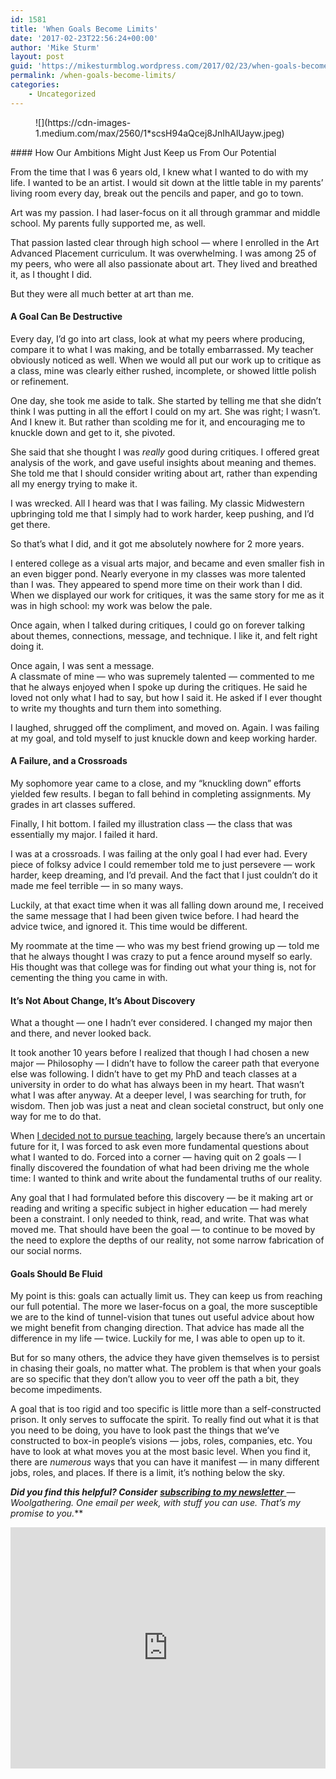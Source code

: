 ```yaml
---
id: 1581
title: 'When Goals Become Limits'
date: '2017-02-23T22:56:24+00:00'
author: 'Mike Sturm'
layout: post
guid: 'https://mikesturmblog.wordpress.com/2017/02/23/when-goals-become-limits/'
permalink: /when-goals-become-limits/
categories:
    - Uncategorized
---
```


<figure>![](https://cdn-images-1.medium.com/max/2560/1*scsH94aQcej8JnIhAlUayw.jpeg)</figure>#### How Our Ambitions Might Just Keep us From Our Potential

From the time that I was 6 years old, I knew what I wanted to do with my life. I wanted to be an artist. I would sit down at the little table in my parents’ living room every day, break out the pencils and paper, and go to town.

Art was my passion. I had laser-focus on it all through grammar and middle school. My parents fully supported me, as well.

That passion lasted clear through high school — where I enrolled in the Art Advanced Placement curriculum. It was overwhelming. I was among 25 of my peers, who were all also passionate about art. They lived and breathed it, as I thought I did.

But they were all much better at art than me.

#### **A Goal Can Be Destructive**

Every day, I’d go into art class, look at what my peers where producing, compare it to what I was making, and be totally embarrassed. My teacher obviously noticed as well. When we would all put our work up to critique as a class, mine was clearly either rushed, incomplete, or showed little polish or refinement.

One day, she took me aside to talk. She started by telling me that she didn’t think I was putting in all the effort I could on my art. She was right; I wasn’t. And I knew it. But rather than scolding me for it, and encouraging me to knuckle down and get to it, she pivoted.

She said that she thought I was *really* good during critiques. I offered great analysis of the work, and gave useful insights about meaning and themes. She told me that I should consider writing about art, rather than expending all my energy trying to make it.

I was wrecked. All I heard was that I was failing. My classic Midwestern upbringing told me that I simply had to work harder, keep pushing, and I’d get there.

So that’s what I did, and it got me absolutely nowhere for 2 more years.

I entered college as a visual arts major, and became and even smaller fish in an even bigger pond. Nearly everyone in my classes was more talented than I was. They appeared to spend more time on their work than I did. When we displayed our work for critiques, it was the same story for me as it was in high school: my work was below the pale.

Once again, when I talked during critiques, I could go on forever talking about themes, connections, message, and technique. I like it, and felt right doing it.

Once again, I was sent a message.  
A classmate of mine — who was supremely talented — commented to me that he always enjoyed when I spoke up during the critiques. He said he loved not only what I had to say, but how I said it. He asked if I ever thought to write my thoughts and turn them into something.

I laughed, shrugged off the compliment, and moved on. Again. I was failing at my goal, and told myself to just knuckle down and keep working harder.

#### A Failure, and a Crossroads

My sophomore year came to a close, and my “knuckling down” efforts yielded few results. I began to fall behind in completing assignments. My grades in art classes suffered.

Finally, I hit bottom. I failed my illustration class — the class that was essentially my major. I failed it hard.

I was at a crossroads. I was failing at the only goal I had ever had. Every piece of folksy advice I could remember told me to just persevere — work harder, keep dreaming, and I’d prevail. And the fact that I just couldn’t do it made me feel terrible — in so many ways.

Luckily, at that exact time when it was all falling down around me, I received the same message that I had been given twice before. I had heard the advice twice, and ignored it. This time would be different.

My roommate at the time — who was my best friend growing up — told me that he always thought I was crazy to put a fence around myself so early. His thought was that college was for finding out what your thing is, not for cementing the thing you came in with.

#### It’s Not About Change, It’s About Discovery

What a thought — one I hadn’t ever considered. I changed my major then and there, and never looked back.

It took another 10 years before I realized that though I had chosen a new major — Philosophy — I didn’t have to follow the career path that everyone else was following. I didn’t have to get my PhD and teach classes at a university in order to do what has always been in my heart. That wasn’t what I was after anyway. At a deeper level, I was searching for truth, for wisdom. Then job was just a neat and clean societal construct, but only one way for me to do that.

When [I decided not to pursue teaching](https://medium.com/p/why-i-chose-to-give-up-on-academia-df6855611d0d), largely because there’s an uncertain future for it, I was forced to ask even more fundamental questions about what I wanted to do. Forced into a corner — having quit on 2 goals — I finally discovered the foundation of what had been driving me the whole time: I wanted to think and write about the fundamental truths of our reality.

Any goal that I had formulated before this discovery — be it making art or reading and writing a specific subject in higher education — had merely been a constraint. I only needed to think, read, and write. That was what moved me. That should have been the goal — to continue to be moved by the need to explore the depths of our reality, not some narrow fabrication of our social norms.

#### Goals Should Be Fluid

My point is this: goals can actually limit us. They can keep us from reaching our full potential. The more we laser-focus on a goal, the more susceptible we are to the kind of tunnel-vision that tunes out useful advice about how we might benefit from changing direction. That advice has made all the difference in my life — twice. Luckily for me, I was able to open up to it.

But for so many others, the advice they have given themselves is to persist in chasing their goals, no matter what. The problem is that when your goals are so specific that they don’t allow you to veer off the path a bit, they become impediments.

A goal that is too rigid and too specific is little more than a self-constructed prison. It only serves to suffocate the spirit. To really find out what it is that you need to be doing, you have to look past the things that we’ve constructed to box-in people’s visions — jobs, roles, companies, etc. You have to look at what moves you at the most basic level. When you find it, there are *numerous* ways that you can have it manifest — in many different jobs, roles, and places. If there is a limit, it’s nothing below the sky.

***Did you find this helpful? Consider*** [***subscribing to my newsletter*** ](http://tinyletter.com/mike_sturm)***—* Woolgathering*. One email per week, with stuff you can use. That’s my promise to you.***

<iframe class="wp-embedded-content" data-secret="mRKg457RbK" frameborder="0" height="386" loading="lazy" sandbox="allow-scripts" scrolling="no" security="restricted" src="https://upscri.be/f/61f5e9?as_embed=true#?secret=mRKg457RbK" title="Subscribe to Woolgathering" width="100%"></iframe>